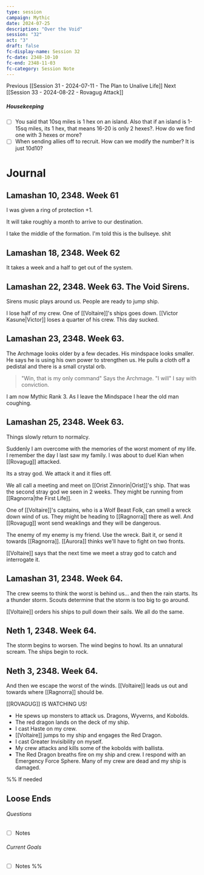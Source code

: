 ```yaml
---
type: session
campaign: Mythic
date: 2024-07-25
description: "Over the Void"
session: "32"
act: "3"
draft: false
fc-display-name: Session 32
fc-date: 2348-10-10
fc-end: 2348-11-03
fc-category: Session Note
---
```

Previous [[Session 31 - 2024-07-11 - The Plan to Unalive Life]]
Next [[Session 33 - 2024-08-22 - Rovagug Attack]]

##### Housekeeping
- [ ] You said that 10sq miles is 1 hex on an island. Also that if an island is 1-15sq miles, its 1 hex, that means 16-20 is only 2 hexes?. How do we find one with 3 hexes or more?
- [ ] When sending allies off to recruit. How can we modify the number? It is just 10d10?

# Journal
## Lamashan 10, 2348. Week 61
I was given a ring of protection +1.

It will take roughly a month to arrive to our destination.

I take the middle of the formation. I'm told this is the bullseye. shit

## Lamashan 18, 2348. Week 62
It takes a week and a half to get out of the system.

## Lamashan 22, 2348. Week 63. The Void Sirens.
Sirens music plays around us. People are ready to jump ship.

I lose half of my crew. One of [[Voltaire]]'s ships goes down. [[Victor Kasune|Victor]] loses a quarter of his crew. This day sucked.

## Lamashan 23, 2348. Week 63.
The Archmage looks older by a few decades. His mindspace looks smaller.
He says he is using his own power to strengthen us. He pulls a cloth off a pedistal and there is a small crystal orb.

>"Win, that is my only command" Says the Archmage.
>"I will" I say with conviction.

I am now Mythic Rank 3. As I leave the Mindspace I hear the  old man coughing.

## Lamashan 25, 2348. Week 63.
Things slowly return to normalcy. 

Suddenly I am overcome with the memories of the worst moment of my life. I remember the day I last saw my family. I was about to duel Kian when [[Rovagug]] attacked. 

Its a stray god. We attack it and it flies off.

We all call a meeting and meet on [[Orist Zinnorin|Orist]]'s ship. That was the second stray god we seen in 2 weeks. They might be running from [[Ragnorra|the First Life]].

One of [[Voltaire]]'s captains, who is a Wolf Beast Folk, can smell a wreck down wind of us. They might be heading to [[Ragnorra]] there as well. And [[Rovagug]] wont send weaklings and they will be dangerous.

The enemy of my enemy is my friend. Use the wreck. Bait it, or send it towards [[Ragnorra]]. [[Aurora]] thinks we'll have to fight on two fronts.

[[Voltaire]] says that the next time we meet a stray god to catch and interrogate it.

## Lamashan 31, 2348. Week 64.
The crew seems to think the worst is behind us... and then the rain starts. Its a thunder storm. Scouts determine that the storm is too big to go around.

[[Voltaire]] orders his ships to pull down their sails. We all do the same.

## Neth 1, 2348. Week 64.
The storm begins to worsen. The wind begins to howl. Its an unnatural scream. The ships begin to rock.

## Neth 3, 2348. Week 64.
And then we escape the worst of the winds. [[Voltaire]] leads us out and towards where [[Ragnorra]] should be.

[[ROVAGUG]] IS WATCHING US!

* He spews up monsters to attack us. Dragons, Wyverns, and Kobolds.
* The red dragon lands on the deck of my ship.
* I cast Haste on my crew.
* [[Voltaire]] jumps to my ship and engages the Red Dragon.
* I cast Greater Invisibility on myself.
* My crew attacks and kills some of the kobolds with ballista.
* The Red Dragon breaths fire on my ship and crew. I respond with an Emergency Force Sphere. Many of my crew are dead and my ship is damaged.

%% If needed
## Loose Ends
###### Questions
- [ ] Notes

###### Current Goals
- [ ] Notes
%%

